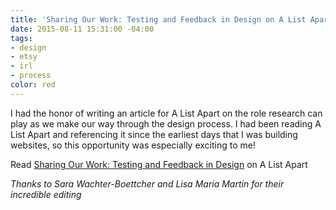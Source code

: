```yaml
---
title: 'Sharing Our Work: Testing and Feedback in Design on A List Apart'
date: 2015-08-11 15:31:00 -04:00
tags:
- design
- etsy
- irl
- process
color: red
---
```


I had the honor of writing an article for A List Apart on the role research can play as we make our way through the design process. I had been reading A List Apart and referencing it since the earliest days that I was building websites, so this opportunity was especially exciting to me!

Read [Sharing Our Work: Testing and Feedback in Design](http://alistapart.com/article/sharing-our-work-testing-feedback-in-design) on A List Apart

*Thanks to Sara Wachter-Boettcher and Lisa Maria Martin for their incredible editing*
